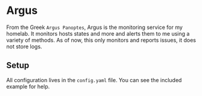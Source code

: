 # Argus
From the Greek `Argus Panoptes`, Argus is the monitoring service for my homelab. It monitors hosts states and more and alerts them to me using a variety of methods. As of now, this only monitors and reports issues, it does not store logs.

## Setup
All configuration lives in the `config.yaml` file. You can see the included example for help.